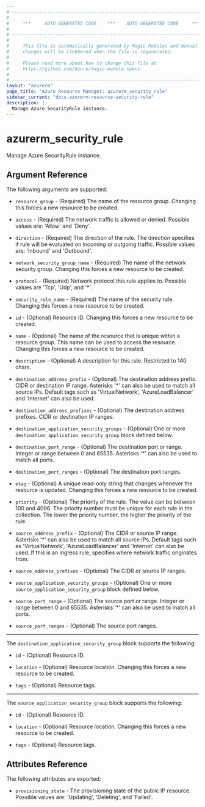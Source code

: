 ```yaml
---
# ----------------------------------------------------------------------------
#
#     ***     AUTO GENERATED CODE    ***    AUTO GENERATED CODE     ***
#
# ----------------------------------------------------------------------------
#
#     This file is automatically generated by Magic Modules and manual
#     changes will be clobbered when the file is regenerated.
#
#     Please read more about how to change this file at
#     https://github.com/Azure/magic-module-specs
#
# ----------------------------------------------------------------------------
layout: "azurerm"
page_title: "Azure Resource Manager: azurerm_security_rule"
sidebar_current: "docs-azurerm-resource-security-rule"
description: |-
  Manage Azure SecurityRule instance.
---
```


# azurerm_security_rule

Manage Azure SecurityRule instance.


## Argument Reference

The following arguments are supported:

* `resource_group` - (Required) The name of the resource group. Changing this forces a new resource to be created.

* `access` - (Required) The network traffic is allowed or denied. Possible values are: 'Allow' and 'Deny'.

* `direction` - (Required) The direction of the rule. The direction specifies if rule will be evaluated on incoming or outgoing traffic. Possible values are: 'Inbound' and 'Outbound'.

* `network_security_group_name` - (Required) The name of the network security group. Changing this forces a new resource to be created.

* `protocol` - (Required) Network protocol this rule applies to. Possible values are 'Tcp', 'Udp', and '*'.

* `security_rule_name` - (Required) The name of the security rule. Changing this forces a new resource to be created.

* `id` - (Optional) Resource ID. Changing this forces a new resource to be created.

* `name` - (Optional) The name of the resource that is unique within a resource group. This name can be used to access the resource. Changing this forces a new resource to be created.

* `description` - (Optional) A description for this rule. Restricted to 140 chars.

* `destination_address_prefix` - (Optional) The destination address prefix. CIDR or destination IP range. Asterisks '*' can also be used to match all source IPs. Default tags such as 'VirtualNetwork', 'AzureLoadBalancer' and 'Internet' can also be used.

* `destination_address_prefixes` - (Optional) The destination address prefixes. CIDR or destination IP ranges.

* `destination_application_security_groups` - (Optional) One or more `destination_application_security_group` block defined below.

* `destination_port_range` - (Optional) The destination port or range. Integer or range between 0 and 65535. Asterisks '*' can also be used to match all ports.

* `destination_port_ranges` - (Optional) The destination port ranges.

* `etag` - (Optional) A unique read-only string that changes whenever the resource is updated. Changing this forces a new resource to be created.

* `priority` - (Optional) The priority of the rule. The value can be between 100 and 4096. The priority number must be unique for each rule in the collection. The lower the priority number, the higher the priority of the rule.

* `source_address_prefix` - (Optional) The CIDR or source IP range. Asterisks '*' can also be used to match all source IPs. Default tags such as 'VirtualNetwork', 'AzureLoadBalancer' and 'Internet' can also be used. If this is an ingress rule, specifies where network traffic originates from.

* `source_address_prefixes` - (Optional) The CIDR or source IP ranges.

* `source_application_security_groups` - (Optional) One or more `source_application_security_group` block defined below.

* `source_port_range` - (Optional) The source port or range. Integer or range between 0 and 65535. Asterisks '*' can also be used to match all ports.

* `source_port_ranges` - (Optional) The source port ranges.

---

The `destination_application_security_group` block supports the following:

* `id` - (Optional) Resource ID.

* `location` - (Optional) Resource location. Changing this forces a new resource to be created.

* `tags` - (Optional) Resource tags.

---

The `source_application_security_group` block supports the following:

* `id` - (Optional) Resource ID.

* `location` - (Optional) Resource location. Changing this forces a new resource to be created.

* `tags` - (Optional) Resource tags.

## Attributes Reference

The following attributes are exported:

* `provisioning_state` - The provisioning state of the public IP resource. Possible values are: 'Updating', 'Deleting', and 'Failed'.
